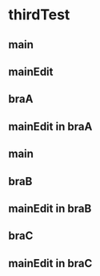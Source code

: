 # thirdTest



## main
## mainEdit

## braA

## mainEdit in braA

## main
## braB

## mainEdit in braB

## braC
## mainEdit in braC
